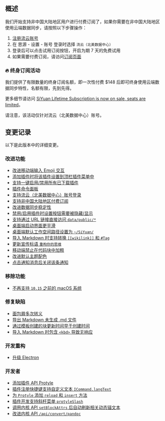 ## 概述

我们开始支持非中国大陆地区用户进行付费订阅了，如果你需要在非中国大陆地区使用云端数据同步，请按照以下步骤操作：

1. [注册流云账号](https://liuyun.io/register)
2. 在 思源 - 设置 - 账号 登录时选择 `流云（北美数据中心）`
3. 登录后可以点击试用订阅按钮，开启为期 7 天的免费试用
4. 如果需要付费订阅，请访问[订阅页面](https://liuyun.io/subscribe/siyuan)

### 🔥 终身订阅活动

我们提供了有限数量的终身订阅名额，即一次性付费 $148 后即可终身使用云端数据同步特性，名额有限，先到先得。

更多细节请访问 [SiYuan Lifetime Subscription is now on sale, seats are limited](https://liuyun.io/article/1687355154445)。

请注意，该活动仅针对流云（北美数据中心）账号。

## 变更记录

以下是此版本中的详细变更。

### 改进功能

* [改进移动端输入 Emoji 交互](https://github.com/siyuan-note/siyuan/issues/8484)
* [添加插件时将该插件设置到顶栏插件菜单中](https://github.com/siyuan-note/siyuan/issues/8486)
* [支持一键启用/禁用所有已下载插件](https://github.com/siyuan-note/siyuan/issues/8523)
* [插件命令面板](https://github.com/siyuan-note/siyuan/issues/8526)
* [支持流云（北美数据中心）账号登录](https://github.com/siyuan-note/siyuan/issues/8578)
* [支持非中国大陆地区付费订阅](https://github.com/siyuan-note/siyuan/issues/8584)
* [改进数据同步稳定性](https://github.com/siyuan-note/siyuan/issues/8591)
* [禁用/启用插件时设置按钮需要被隐藏/显示](https://github.com/siyuan-note/siyuan/issues/8592)
* [支持通过 URL 链接直接访问 `data/public/*`](https://github.com/siyuan-note/siyuan/issues/8593)
* [桌面端启动界面更平滑](https://github.com/siyuan-note/siyuan/issues/8596)
* [桌面端默认工作空间路径设置为 `~/SiYuan/`](https://github.com/siyuan-note/siyuan/issues/8602)
* [导入 Markdown 时支持转换 `[[wikilink]]` 和 `#Tag`](https://github.com/siyuan-note/siyuan/issues/8603)
* [更新宣传标语 `重构你的思维`](https://github.com/siyuan-note/siyuan/issues/8608)
* [移动端禁止在代码块中加粗](https://github.com/siyuan-note/siyuan/issues/8613)
* [改进默认主题配色](https://github.com/siyuan-note/siyuan/issues/8616)
* [点击通知消息后关闭该条通知](https://github.com/siyuan-note/siyuan/issues/8622)

### 移除功能

* [不再支持 `10.15` 之前的 macOS 系统](https://github.com/siyuan-note/siyuan/issues/8604)

### 修复缺陷

* [面包屑多次转义](https://github.com/siyuan-note/siyuan/issues/8580)
* [导出 Markdown 未生成 .md 文件](https://github.com/siyuan-note/siyuan/issues/8587)
* [通过模板创建的块更新时间早于创建时间](https://github.com/siyuan-note/siyuan/issues/8607)
* [导入 Markdown 时包含 `<kbd>` 导致无响应](https://github.com/siyuan-note/siyuan/issues/8611)

### 开发重构

* [升级 Electron](https://github.com/siyuan-note/siyuan/issues/8597)

### 开发者

* [添加插件 API Protyle](https://github.com/siyuan-note/siyuan/issues/8445)
* [插件注册快捷键支持自定义文本 `ICommand.langText`](https://github.com/siyuan-note/siyuan/pull/8589)
* [为 `Protyle` 添加 `reload` 和 `insert` 方法](https://github.com/siyuan-note/siyuan/issues/8598)
* [插件开发支持斜杆菜单 `protyleSlash`](https://github.com/siyuan-note/siyuan/issues/8599)
* [调用内核 API `setBlockAttrs` 后自动刷新相关动态锚文本](https://github.com/siyuan-note/siyuan/issues/8605)
* [改进内核 API `/api/convert/pandoc`](https://github.com/siyuan-note/siyuan/issues/8619)
